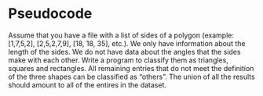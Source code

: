 # Pseudocode
Assume that you have a file with a list of sides of a polygon (example: [1,7,5,2], [2,5,2,7,9], [18, 18, 35], etc.). We only have information about the length of the sides. We do not have data about the angles that the sides make with each other. Write a program to classify them as triangles, squares and rectangles. All remaining entries that do not meet the definition of the three shapes can be classified as “others”. The union of all the results should amount to all of the entires in the dataset.
